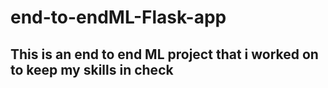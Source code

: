 # end-to-endML-Flask-app

## This is an end to end ML project that i worked on to keep my skills in check